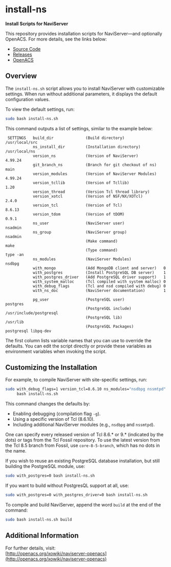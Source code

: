 # install-ns

**Install Scripts for NaviServer**

This repository provides installation scripts for NaviServer—and
optionally OpenACS. For more details, see the links below:

- [Source Code](https://github.com/naviserver-project/naviserver/)
- [Releases](https://sourceforge.net/projects/naviserver/)
- [OpenACS](https://openacs.org/)

## Overview

The `install-ns.sh` script allows you to install NaviServer with
customizable settings. When run without additional parameters, it
displays the default configuration values.

To view the default settings, run:

```bash
sudo bash install-ns.sh
```

This command outputs a list of settings, similar to the example below:


     SETTINGS   build_dir              (Build directory)                 /usr/local/src
                ns_install_dir         (Installation directory)          /usr/local/ns
                version_ns             (Version of NaviServer)           4.99.24
                git_branch_ns          (Branch for git checkout of ns)   main
                version_modules        (Version of NaviServer Modules)   4.99.24
                version_tcllib         (Version of Tcllib)               1.20
                version_thread         (Version Tcl thread library)
                version_xotcl          (Version of NSF/NX/XOTcl)         2.4.0
                version_tcl            (Version of Tcl)                  8.6.13
                version_tdom           (Version of tDOM)                 0.9.1
                ns_user                (NaviServer user)                 nsadmin
                ns_group               (NaviServer group)                nsadmin
                                       (Make command)                    make
                                       (Type command)                    type -an
                ns_modules             (NaviServer Modules)              nsdbpg
                with_mongo             (Add MongoDB client and server)   0
                with_postgres          (Install PostgreSQL DB server)    1
                with_postgres_driver   (Add PostgreSQL driver support)   1
                with_system_malloc     (Tcl compiled with system malloc) 0
                with_debug_flags       (Tcl and nsd compiled with debug) 0
                with_ns_doc            (NaviServer documentation)        1

                pg_user                (PostgreSQL user)                 postgres
                                       (PostgreSQL include)              /usr/include/postgresql
                                       (PostgreSQL lib)                  /usr/lib
                                       (PostgreSQL Packages)             postgresql libpq-dev


The first column lists variable names that you can use to override the
defaults. You can edit the script directly or provide these variables
as environment variables when invoking the script.


## Customizing the Installation

For example, to compile NaviServer with site-specific settings, run:

```bash
sudo with_debug_flags=1 version_tcl=8.6.10 ns_modules="nsdbpg nssmtpd" \
     bash install-ns.sh
```

This command changes the defaults by:
- Enabling debugging (compilation flag `-g`).
- Using a specific version of Tcl (8.6.10).
- Including additional NaviServer modules (e.g., `nsdbpg` and `nssmtpd`).

One can specify every released version of Tcl 8.6.* or 9.* (indicated
by the dots) or tags from the Tcl Fossil repository. To use the latest
version from the Tcl 8.5 branch from Fossil, use `core-8-5-branch`,
which has no dots in the name.

If you wish to reuse an existing PostgreSQL database installation, but
still building the PostgreSQL module, use:

```bash
sudo with_postgres=0 bash install-ns.sh
```

If you want to build without PostgresQL support at all, use:

```bash
sudo with_postgres=0 with_postgres_driver=0 bash install-ns.sh
```


To compile and build NaviServer, append the word `build` at the end of the command:

```bash
sudo bash install-ns.sh build
```

## Additional Information

For further details, visit:  
[http://openacs.org/xowiki/naviserver-openacs](http://openacs.org/xowiki/naviserver-openacs)
```
